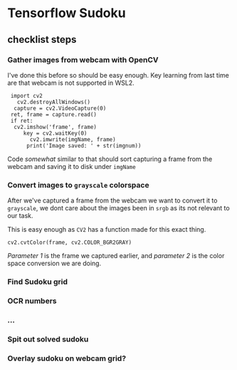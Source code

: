 # Tensorflow Sudoku

## checklist steps

### Gather images from webcam with OpenCV

I've done this before so should be easy enough. Key learning from last time are that webcam is not supported in WSL2. 

```
 import cv2 
   cv2.destroyAllWindows()
  capture = cv2.VideoCapture(0)
 ret, frame = capture.read()
 if ret:
  cv2.imshow('frame', frame)
     key = cv2.waitKey(0)
       cv2.imwrite(imgName, frame)
      print('Image saved: ' + str(imgnum))
```
  
Code *somewhat* similar to that should sort capturing a frame from the webcam and saving it to disk under ``imgName`` 


### Convert images to ``grayscale`` colorspace

After we've captured a frame from the webcam we want to convert it to ``grayscale``, we dont care about the images been in ``srgb`` as its not relevant to our task. 

This is easy enough as ``CV2`` has a function made for this exact thing. 

```
cv2.cvtColor(frame, cv2.COLOR_BGR2GRAY)
```
*Parameter 1* is the frame we captured earlier, and *parameter 2* is the color space conversion we are doing. 

### Find Sudoku grid 

### OCR numbers

### ...


### Spit out solved sudoku


### Overlay sudoku on webcam grid? 